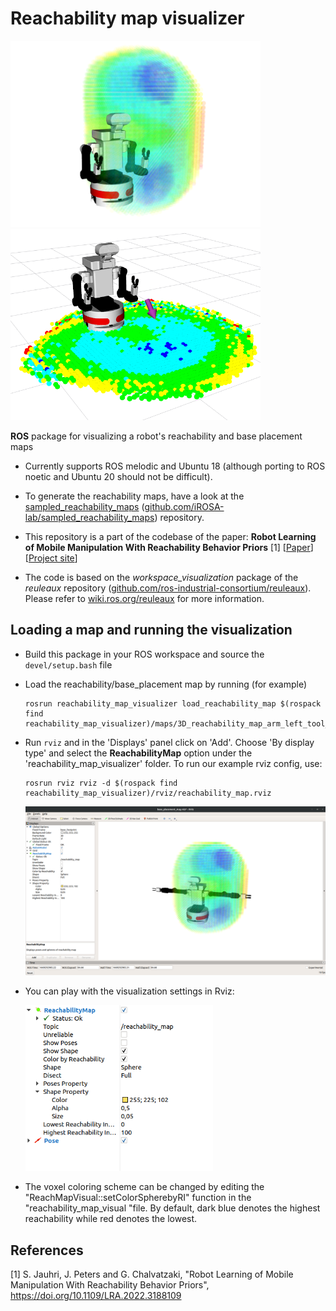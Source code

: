# Reachability map visualizer

<p float="left">
  <img src="RMap.png" width="400" />
  <img src="IRM.png" width="400" />
</p>

**ROS** package for visualizing a robot's reachability and base placement maps

- Currently supports ROS melodic and Ubuntu 18 (although porting to ROS noetic and Ubuntu 20 should not be difficult).

- To generate the reachability maps, have a look at the [sampled_reachability_maps](https://github.com/iROSA-lab/sampled_reachability_maps) ([github.com/iROSA-lab/sampled_reachability_maps](https://github.com/iROSA-lab/sampled_reachability_maps)) repository.

- This repository is a part of the codebase of the paper: **Robot Learning of Mobile Manipulation With Reachability Behavior Priors** [1] [[Paper](https://arxiv.org/abs/2203.04051)] [[Project site](https://irosalab.com/rlmmbp/)]

- The code is based on the *workspace_visualization* package of the *reuleaux* repository ([github.com/ros-industrial-consortium/reuleaux](https://github.com/ros-industrial-consortium/reuleaux)). Please refer to [wiki.ros.org/reuleaux](http://wiki.ros.org/reuleaux) for more information.

## Loading a map and running the visualization

- Build this package in your ROS workspace and source the `devel/setup.bash` file
- Load the reachability/base_placement map by running (for example)
  ```
  rosrun reachability_map_visualizer load_reachability_map $(rospack find reachability_map_visualizer)/maps/3D_reachability_map_arm_left_tool_link_0.05_2022.h5
  ```
- Run `rviz` and in the 'Displays' panel click on 'Add'. Choose 'By display type' and select the **ReachabilityMap** option under the 'reachability_map_visualizer' folder. To run our example rviz config, use:
  ```
  rosrun rviz rviz -d $(rospack find reachability_map_visualizer)/rviz/reachability_map.rviz
  ```
  <img src="rviz_reach_map.png" width="800" />
- You can play with the visualization settings in Rviz:

  <img src="settings.png" width="300" />
- The voxel coloring scheme can be changed by editing the "ReachMapVisual::setColorSpherebyRI" function in the "reachability_map_visual "file. By default, dark blue denotes the highest reachability while red denotes the lowest.

## References
[1] S. Jauhri, J. Peters and G. Chalvatzaki, "Robot Learning of Mobile Manipulation With Reachability Behavior Priors", https://doi.org/10.1109/LRA.2022.3188109